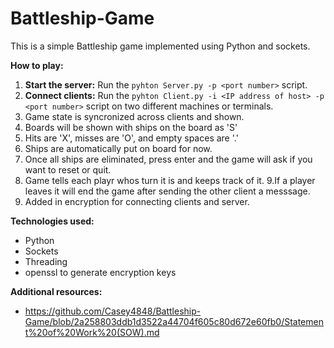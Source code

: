 # Battleship-Game
This is a simple Battleship game implemented using Python and sockets.

**How to play:**
1. **Start the server:** Run the `pyhton Server.py -p <port number>` script.
2. **Connect clients:** Run the `pyhton Client.py -i <IP address of host> -p <port number>` script on two different machines or terminals.
3. Game state is syncronized across clients and shown.
4. Boards will be shown with ships on the board as 'S'
5. Hits are 'X', misses are 'O', and empty spaces are '.'
6. Ships are automatically put on board for now.
7. Once all ships are eliminated, press enter and the game will ask if you want to reset or quit.
8. Game tells each playr whos turn it is and keeps track of it.
9.If a player leaves it will end the game after sending the other client a messsage.
10. Added in encryption for connecting clients and server.


**Technologies used:**
* Python
* Sockets
* Threading
* openssl to generate encryption keys

**Additional resources:**
* https://github.com/Casey4848/Battleship-Game/blob/2a258803ddb1d3522a44704f605c80d672e60fb0/Statement%20of%20Work%20(SOW).md

